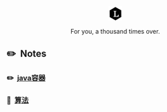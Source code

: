 <p align="center">
  <a href="http://www.happlee.club/Lee/">
    <img alt="Lee" src="./docs/_media/Lee.png">
  </a>
</p>

<p align="center">
  For you, a thousand times over.
</p>

## :pencil2: &nbsp;Notes ##

### :pencil2:  &nbsp;[java容器](https://github.com/Aroue/Lee-notes/blob/master/Notes/Collection.md) ###  

### :memo: &nbsp;[算法](https://github.com/Aroue/Lee-notes/blob/master/Notes/Algorithm.md) ###   

